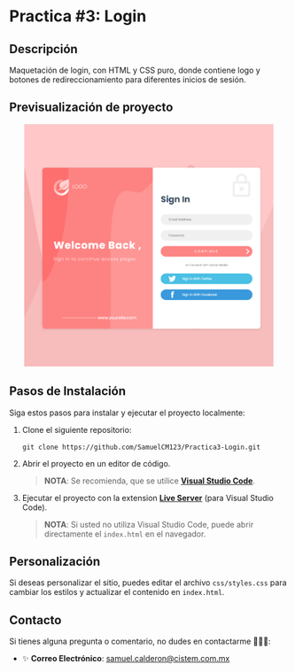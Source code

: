 # **Practica #3: Login**

## **Descripción**

Maquetación de login, con HTML y CSS puro, donde contiene logo y botones de redireccionamiento para diferentes inicios de sesión.

## **Previsualización de proyecto**
<!-- ![Previsualización](./assets/imagenProyecto.png) -->
<div align="center">
    <img src="./assets/img/imagenProyecto.png" alt="Login" width="450" />
</div>

## **Pasos de Instalación**

Siga estos pasos para instalar y ejecutar el proyecto localmente:

1. Clone el siguiente repositorio:

    ```proweshell
    git clone https://github.com/SamuelCM123/Practica3-Login.git
    ```

2. Abrir el proyecto en un editor de código.

    > **NOTA**: Se recomienda, que se utilice **[Visual Studio Code](https://code.visualstudio.com/download)**.

3. Ejecutar el proyecto con la extension **[Live Server](https://marketplace.visualstudio.com/items?itemName=ritwickdey.LiveServer)** (para Visual Studio Code).

    > **NOTA**: Si usted no utiliza Visual Studio Code, puede abrir directamente el `index.html` en el navegador.

## **Personalización**

Si deseas personalizar el sitio, puedes editar el archivo `css/styles.css` para cambiar los estilos y actualizar el contenido en `index.html`.

## **Contacto**

Si tienes alguna pregunta o comentario, no dudes en contactarme 🙋🏻‍♂️:

- ✨ **Correo Electrónico**: samuel.calderon@cistem.com.mx
